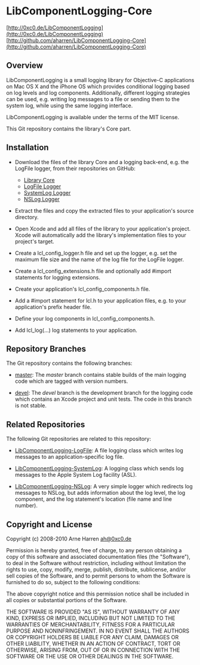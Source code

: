 

# LibComponentLogging-Core

[http://0xc0.de/LibComponentLogging](http://0xc0.de/LibComponentLogging)    
[http://github.com/aharren/LibComponentLogging-Core](http://github.com/aharren/LibComponentLogging-Core)


## Overview

LibComponentLogging is a small logging library for Objective-C applications on
Mac OS X and the iPhone OS which provides conditional logging based on log
levels and log components. Additionally, different logging strategies can be
used, e.g. writing log messages to a file or sending them to the system log,
while using the same logging interface.

LibComponentLogging is available under the terms of the MIT license.

This Git repository contains the library's Core part.


## Installation

* Download the files of the library Core and a logging back-end, e.g. the
  LogFile logger, from their repositories on GitHub:

  * [Library Core](http://github.com/aharren/LibComponentLogging-Core/downloads)
  * [LogFile Logger](http://github.com/aharren/LibComponentLogging-LogFile/downloads)
  * [SystemLog Logger](http://github.com/aharren/LibComponentLogging-SystemLog/downloads)
  * [NSLog Logger](http://github.com/aharren/LibComponentLogging-NSLog/downloads)

* Extract the files and copy the extracted files to your application's source
  directory.

* Open Xcode and add all files of the library to your application's project.
  Xcode will automatically add the library's implementation files to your
  project's target.

* Create a lcl_config_logger.h file and set up the logger, e.g. set the maximum
  file size and the name of the log file for the LogFile logger.

* Create a lcl_config_extensions.h file and optionally add #import statements
  for logging extensions.

* Create your application's lcl_config_components.h file.

* Add a #import statement for lcl.h to your application files, e.g. to your
  application's prefix header file.

* Define your log components in lcl_config_components.h.

* Add lcl_log(...) log statements to your application.


## Repository Branches

The Git repository contains the following branches:

* [master](http://github.com/aharren/LibComponentLogging-Core/tree/master):
  The *master* branch contains stable builds of the main logging code
  which are tagged with version numbers.

* [devel](http://github.com/aharren/LibComponentLogging-Core/tree/devel):
  The *devel* branch is the development branch for the logging code
  which contains an Xcode project and unit tests. The code in this branch is
  not stable.


## Related Repositories

The following Git repositories are related to this repository: 

* [LibComponentLogging-LogFile](http://github.com/aharren/LibComponentLogging-LogFile):
  A file logging class which writes log messages to an application-specific log
  file.

* [LibComponentLogging-SystemLog](http://github.com/aharren/LibComponentLogging-SystemLog):
  A logging class which sends log messages to the Apple System Log facility (ASL).

* [LibComponentLogging-NSLog](http://github.com/aharren/LibComponentLogging-NSLog):
  A very simple logger which redirects log messages to NSLog, but adds
  information about the log level, the log component, and the log statement's
  location (file name and line number).


## Copyright and License

Copyright (c) 2008-2010 Arne Harren <ah@0xc0.de>

Permission is hereby granted, free of charge, to any person obtaining a copy
of this software and associated documentation files (the "Software"), to deal
in the Software without restriction, including without limitation the rights
to use, copy, modify, merge, publish, distribute, sublicense, and/or sell
copies of the Software, and to permit persons to whom the Software is
furnished to do so, subject to the following conditions:

The above copyright notice and this permission notice shall be included in
all copies or substantial portions of the Software.

THE SOFTWARE IS PROVIDED "AS IS", WITHOUT WARRANTY OF ANY KIND, EXPRESS OR
IMPLIED, INCLUDING BUT NOT LIMITED TO THE WARRANTIES OF MERCHANTABILITY,
FITNESS FOR A PARTICULAR PURPOSE AND NONINFRINGEMENT. IN NO EVENT SHALL THE
AUTHORS OR COPYRIGHT HOLDERS BE LIABLE FOR ANY CLAIM, DAMAGES OR OTHER
LIABILITY, WHETHER IN AN ACTION OF CONTRACT, TORT OR OTHERWISE, ARISING FROM,
OUT OF OR IN CONNECTION WITH THE SOFTWARE OR THE USE OR OTHER DEALINGS IN
THE SOFTWARE.


